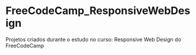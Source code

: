 # FreeCodeCamp_ResponsiveWebDesign
Projetos criados durante o estudo no curso: Responsive Web Design do FreeCodeCamp
